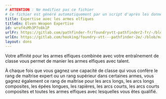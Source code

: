 ```yaml
---
# ATTENTION : Ne modifiez pas ce fichier
# Ce fichier est généré automatiquement par un script d'après les données du module Foundry VTT officiel et de sa traduction
title: Expertise avec les armes elfiques
titleEn: Elven Weapon Expertise
id: wruf4sMh3P7o8k1P
urlFr: https://gitlab.com/pathfinder-fr/foundryvtt-pathfinder2-fr/-/blob/master/data/feats/wruf4sMh3P7o8k1P.htm
urlEn: https://gitlab.com/hooking/foundry-vtt---pathfinder-2e/-/blob/master/packs/data/feats.db/elven-weapon-expertise.json
layout: dons
---
```

Votre affinité pour les armes elfiques combinée avec votre entraînement de classe vous permet de manier les armes elfiques avec talent.

À chaque fois que vous gagnez une capacité de classe qui vous confère le rang de maîtrise expert ou un rang supérieur dans certaines armes, vous gagnez également ce rang de maîtrise pour les arcs longs, les arcs longs composites, les épées longues, les rapières, les arcs courts, les arcs courts composites et toutes les armes elfiques avec lesquelles vous êtes qualifié.
